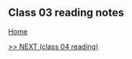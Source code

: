 ## Class 03 reading notes

[Home](https://wondwosentsige.github.io/code-201-reading-notes./)


























[>> NEXT (class 04 reading)](https://wondwosentsige.github.io/code-201-reading-notes/class-04)


